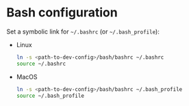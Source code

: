 # Bash configuration

Set a symbolic link for `~/.bashrc` (or `~/.bash_profile`):

- Linux
	
	```bash
	ln -s <path-to-dev-config>/bash/bashrc ~/.bashrc
	source ~/.bashrc
	```

- MacOS

	```bash
	ln -s <path-to-dev-config>/bash/bashrc ~/.bash_profile
	source ~/.bash_profile
	```
